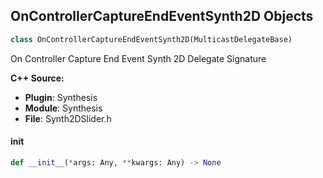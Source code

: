 ## OnControllerCaptureEndEventSynth2D Objects

```python
class OnControllerCaptureEndEventSynth2D(MulticastDelegateBase)
```

On Controller Capture End Event Synth 2D  Delegate Signature

**C++ Source:**

- **Plugin**: Synthesis
- **Module**: Synthesis
- **File**: Synth2DSlider.h

<a id="unreal.OnControllerCaptureEndEventSynth2D.__init__"></a>

#### __init__

```python
def __init__(*args: Any, **kwargs: Any) -> None
```

<a id="unreal.OnEnvelopeFollowerUpdate"></a>